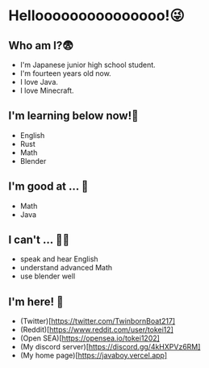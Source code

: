 # Hellooooooooooooooo!😜
## Who am I?😨
- I'm Japanese junior high school student.
- I'm fourteen years old now.
- I love Java.
- I love Minecraft.
## I'm learning below now!🫠
- English
- Rust
- Math
- Blender

## I'm good at ... 🥸
- Math
- Java

## I can't ... 😵‍💫
- speak and hear English
- understand advanced Math
- use blender well

## I'm here! 🥳
- (Twitter)[https://twitter.com/TwinbornBoat217]
- (Reddit)[https://www.reddit.com/user/tokei12]
- (Open SEA)[https://opensea.io/tokei1202]
- (My discord server)[https://discord.gg/4kHXPVz6RM]
- (My home page)[https://javaboy.vercel.app]

<!--
**javaboy-github/javaboy-github** is a ✨ _special_ ✨ repository because its `README.md` (this file) appears on your GitHub profile.

Here are some ideas to get you started:

- 🔭 I’m currently working on ...
- 🌱 I’m currently learning ...
- 👯 I’m looking to collaborate on ...
- 🤔 I’m looking for help with ...
- 💬 Ask me about ...
- 📫 How to reach me: ...
- 😄 Pronouns: ...
- ⚡ Fun fact: ...
-->
